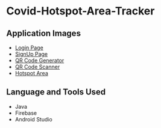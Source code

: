 # Covid-Hotspot-Area-Tracker

## Application Images
- [Login Page](https://drive.google.com/open?id=1jPI_CcXzDXMjvnN_eRmshhnrCCZZnCwv&usp=drive_copy)
- [SignUp Page](https://drive.google.com/open?id=1Fs0MrOi9mbj9iRlqnuv96gviUnVE82t8&usp=drive_copy)
- [QR Code Generator](https://drive.google.com/open?id=1vTy_Lb742Qco6U6xTkp4vC20cpQ9RXWG&usp=drive_copy)
- [QR Code Scanner](https://drive.google.com/open?id=1r0LzESRdsyUFQCIGlK6b7sHi-P7dCQC6&usp=drive_copy)
- [Hotspot Area](https://drive.google.com/open?id=1v2BRDRm15Sg0SFkDOJcw2fnwBnrmOeXw&usp=drive_copy)

## Language and Tools Used
- Java
- Firebase
- Android Studio
 
